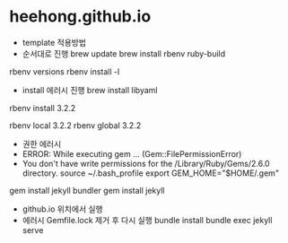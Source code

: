 # heehong.github.io


- template 적용방법 
- 순서대로 진행
brew update
brew install rbenv ruby-build

rbenv versions
rbenv install -l

- install 에러시 진행
brew install libyaml

rbenv install 3.2.2 

rbenv local 3.2.2
rbenv global 3.2.2

- 권한 에러시 
- ERROR:  While executing gem ... (Gem::FilePermissionError)
- You don't have write permissions for the /Library/Ruby/Gems/2.6.0 directory.
source ~/.bash_profile
export GEM_HOME="$HOME/.gem"

gem install jekyll bundler
gem install jekyll

- github.io 위치에서 실행
- 에러시 Gemfile.lock 제거 후 다시 실행
bundle install
bundle exec jekyll serve